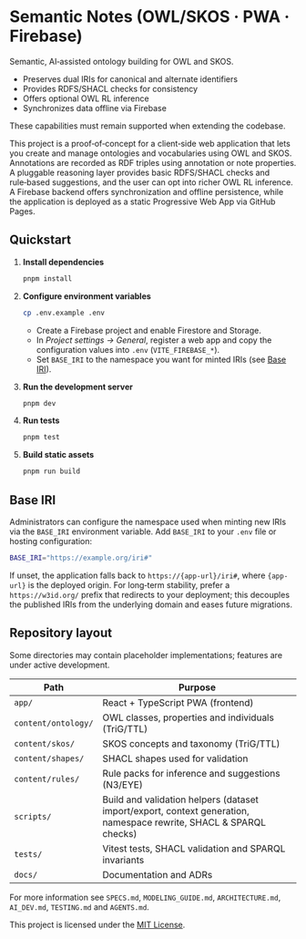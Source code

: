 # Semantic Notes (OWL/SKOS · PWA · Firebase)

Semantic, AI‑assisted ontology building for OWL and SKOS.

- Preserves dual IRIs for canonical and alternate identifiers
- Provides RDFS/SHACL checks for consistency
- Offers optional OWL RL inference
- Synchronizes data offline via Firebase

These capabilities must remain supported when extending the codebase.

This project is a proof‑of‑concept for a client‑side web application that lets you
create and manage ontologies and vocabularies using OWL and SKOS. Annotations are
recorded as RDF triples using annotation or note properties. A pluggable reasoning layer provides basic RDFS/SHACL checks and
rule‑based suggestions, and the user can opt into richer OWL RL inference. A
Firebase backend offers synchronization and offline persistence, while the
application is deployed as a static Progressive Web App via GitHub Pages.

## Quickstart

1. **Install dependencies**

   ```bash
   pnpm install
   ```

2. **Configure environment variables**

   ```bash
   cp .env.example .env
   ```

   - Create a Firebase project and enable Firestore and Storage.
   - In *Project settings → General*, register a web app and copy the configuration values into `.env` (`VITE_FIREBASE_*`).
   - Set `BASE_IRI` to the namespace you want for minted IRIs (see [Base IRI](#base-iri)).

3. **Run the development server**

   ```bash
   pnpm dev
   ```

4. **Run tests**

   ```bash
   pnpm test
   ```

5. **Build static assets**

   ```bash
   pnpm run build
   ```

## Base IRI

Administrators can configure the namespace used when minting new IRIs via the
`BASE_IRI` environment variable. Add `BASE_IRI` to your `.env` file or hosting
configuration:

```bash
BASE_IRI="https://example.org/iri#"
```

If unset, the application falls back to `https://{app-url}/iri#`, where
`{app-url}` is the deployed origin. For long‑term stability, prefer a
`https://w3id.org/` prefix that redirects to your deployment; this decouples the
published IRIs from the underlying domain and eases future migrations.

## Repository layout

Some directories may contain placeholder implementations; features are under active development.

| Path | Purpose |
|------|---------|
| `app/` | React + TypeScript PWA (frontend) |
| `content/ontology/` | OWL classes, properties and individuals (TriG/TTL) |
| `content/skos/` | SKOS concepts and taxonomy (TriG/TTL) |
| `content/shapes/` | SHACL shapes used for validation |
| `content/rules/` | Rule packs for inference and suggestions (N3/EYE) |
| `scripts/` | Build and validation helpers (dataset import/export, context generation, namespace rewrite, SHACL & SPARQL checks) |
| `tests/` | Vitest tests, SHACL validation and SPARQL invariants |
| `docs/` | Documentation and ADRs |

For more information see `SPECS.md`, `MODELING_GUIDE.md`, `ARCHITECTURE.md`, `AI_DEV.md`, `TESTING.md` and `AGENTS.md`.

This project is licensed under the [MIT License](LICENSE).

